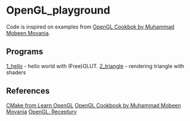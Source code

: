 # OpenGL_playground

Code is inspired on examples from [OpenGL Cookbok by Muhammad Mobeen Movania](https://www.packtpub.com/game-development/opengl-development-cookbook).

## Programs

[1_hello]() - hello world with (Free)GLUT.
[2_triangle]() - rendering triangle with shaders

## References

[CMake from Learn OpenGL](https://github.com/JoeyDeVries/LearnOpenGL/blob/master/CMakeLists.txt)
[OpenGL Cookbook by Muhammad Mobeen Movania](https://www.packtpub.com/game-development/opengl-development-cookbook)
[OpenGL. Receptury](https://helion.pl/ksiazki/opengl-receptury-dla-programisty-muhammad-mobeen-movania,openrp.htm#format/d)
